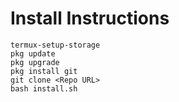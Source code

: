 # Install Instructions
```console
termux-setup-storage
pkg update
pkg upgrade
pkg install git
git clone <Repo URL>
bash install.sh
```
